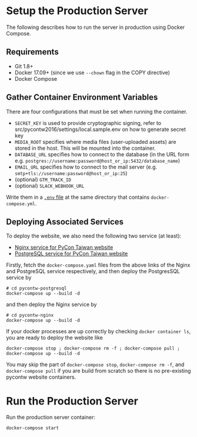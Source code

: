 # Setup the Production Server

The following describes how to run the server in production using Docker
Compose.

## Requirements

- Git 1.8+
- Docker 17.09+ (since we use `--chown` flag in the COPY directive)
- Docker Compose


## Gather Container Environment Variables

There are four configurations that must be set when running the container.

 * `SECRET_KEY` is used to provide cryptographic signing, refer to
   src/pycontw2016/settings/local.sample.env on how to generate secret key
 * `MEDIA_ROOT` specifies where media files (user-uploaded assets) are stored
   in the host. This will be mounted into the container.
 * `DATABASE_URL` specifies how to connect to the database (in the URL form
   e.g. `postgres://username:password@host_or_ip:5432/database_name`)
 * `EMAIL_URL` specifies how to connect to the mail server
   (e.g. `smtp+tls://username:password@host_or_ip:25`)
 * (optional) `GTM_TRACK_ID`
 * (optional) `SLACK_WEBHOOK_URL`

Write them in a [`.env` file](https://docs.docker.com/compose/env-file/) at the same directory that contains
`docker-compose.yml`.

## Deploying Associated Services

To deploy the website, we also need the following two service (at least):

  * [Nginx service for PyCon Taiwan website](https://github.com/pycontw/pycontw-nginx)
  * [PostgreSQL service for PyCon Taiwan website](https://github.com/pycontw/pycontw-postgresql)

Firstly, fetch the `docker-compose.yaml` files from the above links of the Nginx and PostgreSQL service respectively, and then deploy the PostgresSQL service by

```
# cd pycontw-postgresql
docker-compose up --build -d
```

and then deploy the Nginx service by

```
# cd pycontw-nginx
docker-compose up --build -d
```

If your docker processes are up correctly by checking `docker container ls`, you are ready to deploy the website like

```
docker-compose stop ; docker-compose rm -f ; docker-compose pull ; docker-compose up --build -d
```

You may skip the part of `docker-compose stop`, `docker-compose rm -f`, and `docker-compose pull` if you are build from scratch so there is no pre-existing pycontw website containers.

# Run the Production Server

Run the production server container:

    docker-compose start
